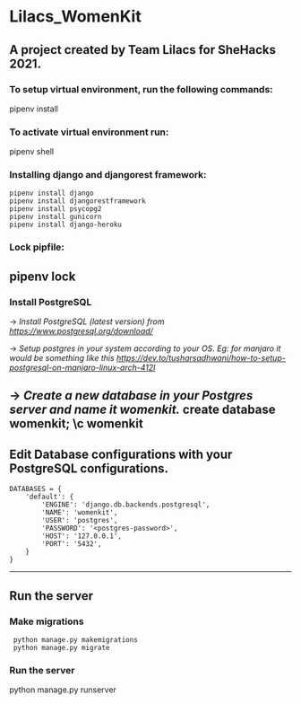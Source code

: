 # Lilacs_WomenKit

**A project created by Team Lilacs for SheHacks 2021.**
- 
### To setup virtual environment, run the following commands:
pipenv install

### To activate virtual environment run:
pipenv shell

### Installing django and djangorest framework:
```
pipenv install django
pipenv install djangorestframework
pipenv install psycopg2
pipenv install gunicorn
pipenv install django-heroku
```

### Lock pipfile:
pipenv lock
---
### Install PostgreSQL
-> _Install PostgreSQL (latest version) from https://www.postgresql.org/download/_

-> _Setup postgres in your system according to your OS. Eg: for manjaro it would be something like this https://dev.to/tusharsadhwani/how-to-setup-postgresql-on-manjaro-linux-arch-412l_

-> _Create a new database in your Postgres server and name it womenkit._
            create database womenkit;
            \c womenkit
---
## Edit Database configurations with your PostgreSQL configurations.
```
DATABASES = {
    'default': {
        'ENGINE': 'django.db.backends.postgresql',
        'NAME': 'womenkit',
        'USER': 'postgres',
        'PASSWORD': '<postgres-password>',
        'HOST': '127.0.0.1',
        'PORT': '5432',
    }
}
```
--- 
## Run the server
 ### Make migrations
 ```
  python manage.py makemigrations
  python manage.py migrate
 ```
 ### Run the server
  python manage.py runserver




